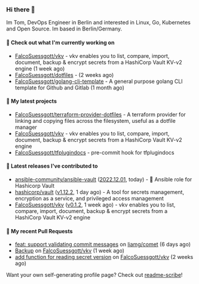 ### Hi there 👋

Im Tom, DevOps Engineer in Berlin and interested in Linux, Go, Kubernetes and Open Source.
Im based in Berlin/Germany.

#### 👷 Check out what I'm currently working on

- [FalcoSuessgott/vkv](https://github.com/FalcoSuessgott/vkv) - vkv enables you to list, compare, import, document, backup &amp; encrypt secrets from a HashiCorp Vault KV-v2 engine (1 week ago)
- [FalcoSuessgott/dotfiles](https://github.com/FalcoSuessgott/dotfiles) -  (2 weeks ago)
- [FalcoSuessgott/golang-cli-template](https://github.com/FalcoSuessgott/golang-cli-template) - A general purpose golang CLI  template for Github and Gitlab (1 month ago)

#### 🌱 My latest projects

- [FalcoSuessgott/terraform-provider-dotfiles](https://github.com/FalcoSuessgott/terraform-provider-dotfiles) - A terraform provider for linking and copying files across the filesystem, useful as a dotfile manager
- [FalcoSuessgott/vkv](https://github.com/FalcoSuessgott/vkv) - vkv enables you to list, compare, import, document, backup &amp; encrypt secrets from a HashiCorp Vault KV-v2 engine
- [FalcoSuessgott/tfplugindocs](https://github.com/FalcoSuessgott/tfplugindocs) - pre-commit hook for tfplugindocs

#### 🔭 Latest releases I've contributed to

- [ansible-community/ansible-vault](https://github.com/ansible-community/ansible-vault) ([2022.12.01](https://github.com/ansible-community/ansible-vault/releases/tag/2022.12.01), today) - :key: Ansible role for Hashicorp Vault
- [hashicorp/vault](https://github.com/hashicorp/vault) ([v1.12.2](https://github.com/hashicorp/vault/releases/tag/v1.12.2), 1 day ago) - A tool for secrets management, encryption as a service, and privileged access management
- [FalcoSuessgott/vkv](https://github.com/FalcoSuessgott/vkv) ([v0.1.2](https://github.com/FalcoSuessgott/vkv/releases/tag/v0.1.2), 1 week ago) - vkv enables you to list, compare, import, document, backup &amp; encrypt secrets from a HashiCorp Vault KV-v2 engine

#### 🔨 My recent Pull Requests

- [feat: support validating commit messages](https://github.com/liamg/comet/pull/5) on [liamg/comet](https://github.com/liamg/comet) (6 days ago)
- [Backup](https://github.com/FalcoSuessgott/vkv/pull/110) on [FalcoSuessgott/vkv](https://github.com/FalcoSuessgott/vkv) (1 week ago)
- [add function for reading secret version](https://github.com/FalcoSuessgott/vkv/pull/109) on [FalcoSuessgott/vkv](https://github.com/FalcoSuessgott/vkv) (2 weeks ago)

Want your own self-generating profile page? Check out [readme-scribe](https://github.com/muesli/readme-scribe)!